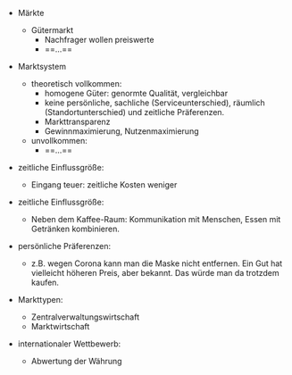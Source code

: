 - Märkte 
	- Gütermarkt 
		- Nachfrager wollen preiswerte 
		- ==...== 

- Marktsystem 
	- theoretisch vollkommen: 
		- homogene Güter: genormte Qualität, vergleichbar 
		- keine persönliche, sachliche (Serviceunterschied), räumlich (Standortunterschied) und zeitliche Präferenzen. 
		- Markttransparenz 
		- Gewinnmaximierung, Nutzenmaximierung 
	- unvollkommen: 
		- ==...== 

- zeitliche Einflussgröße: 
	- Eingang teuer: zeitliche Kosten weniger 
- zeitliche Einflussgröße: 
	- Neben dem Kaffee-Raum: Kommunikation mit Menschen, Essen mit Getränken kombinieren. 
- persönliche Präferenzen: 
	- z.B. wegen Corona kann man die Maske nicht entfernen. Ein Gut hat vielleicht höheren Preis, aber bekannt. Das würde man da trotzdem kaufen. 

- Markttypen: 
	- Zentralverwaltungswirtschaft 
	- Marktwirtschaft 


- internationaler Wettbewerb: 
	- Abwertung der Währung 